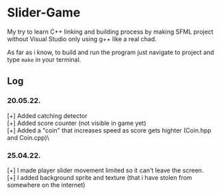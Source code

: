 ﻿# Slider-Game

My try to learn C++ linking and building process by making SFML project without Visual Studio only using g++ like a real chad.

As far as i know, to build and run the program just navigate to project and type `make` in your terminal.

## Log

### 20.05.22.

[+] Added catching detector\
[+] Added score counter (not visible in game yet)\
[+] Added a "coin" that increases speed as score gets highter (Coin.hpp and Coin.cpp)\

### 25.04.22.
[+] I made player slider movement limited so it can't leave the screen.\
[+] I added background sprite and texture (that i have stolen from somewhere on the internet)

